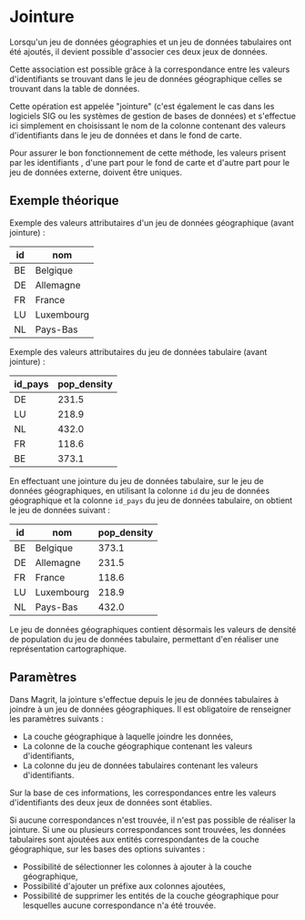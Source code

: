 # Jointure

Lorsqu'un jeu de données géographies et un jeu de données tabulaires ont été ajoutés, il devient possible
d'associer ces deux jeux de données.

Cette association est possible grâce à la correspondance entre les valeurs d'identifiants se trouvant dans le jeu de données géographique
celles se trouvant dans la table de données.

Cette opération est appelée "jointure" (c'est également le cas dans les logiciels SIG ou les systèmes de gestion de bases
de données) et s'effectue ici simplement en choisissant le nom de la colonne contenant des valeurs d'identifiants
dans le jeu de données et dans le fond de carte.

Pour assurer le bon fonctionnement de cette méthode, les valeurs prisent par les identifiants , d'une part pour le fond de carte et d'autre part pour le jeu de données externe, doivent être uniques.

## Exemple théorique

Exemple des valeurs attributaires d'un jeu de données géographique (avant jointure) :

| id | nom |
|----|-----|
| BE | Belgique |
| DE | Allemagne |
| FR | France |
| LU | Luxembourg |
| NL | Pays-Bas |

Exemple des valeurs attributaires du jeu de données tabulaire (avant jointure) :

| id_pays | pop_density |
|--------|-------------|
| DE     | 231.5       |
| LU     | 218.9       |
| NL     | 432.0       |
| FR     | 118.6       |
| BE     | 373.1       |

En effectuant une jointure du jeu de données tabulaire, sur le jeu de données géographiques,
en utilisant la colonne `id` du jeu de données géographique et la colonne `id_pays` du jeu de données tabulaire,
on obtient le jeu de données suivant :

| id | nom | pop_density |
|----|-----|-------------|
| BE | Belgique | 373.1 |
| DE | Allemagne | 231.5 |
| FR | France | 118.6 |
| LU | Luxembourg | 218.9 |
| NL | Pays-Bas | 432.0 |

Le jeu de données géographiques contient désormais les valeurs de densité de population du jeu de données tabulaire,
permettant d'en réaliser une représentation cartographique.

## Paramètres

Dans Magrit, la jointure s'effectue depuis le jeu de données tabulaires à joindre à un jeu de données géographiques.
Il est obligatoire de renseigner les paramètres suivants :

- La couche géographique à laquelle joindre les données,
- La colonne de la couche géographique contenant les valeurs d'identifiants,
- La colonne du jeu de données tabulaires contenant les valeurs d'identifiants.

Sur la base de ces informations, les correspondances entre les valeurs d'identifiants des deux jeux de données sont établies.

Si aucune correspondances n'est trouvée, il n'est pas possible de réaliser la jointure.
Si une ou plusieurs correspondances sont trouvées, les données tabulaires sont ajoutées aux entités correspondantes de la couche géographique,
sur les bases des options suivantes :

- Possibilité de sélectionner les colonnes à ajouter à la couche géographique,
- Possibilité d'ajouter un préfixe aux colonnes ajoutées,
- Possibilité de supprimer les entités de la couche géographique pour lesquelles aucune correspondance n'a été trouvée.
